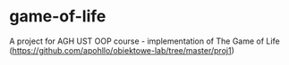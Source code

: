 # game-of-life
A project for AGH UST OOP course - implementation of The Game of Life (https://github.com/apohllo/obiektowe-lab/tree/master/proj1)
